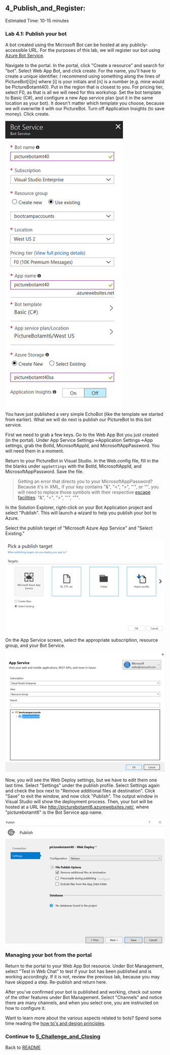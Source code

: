 ## 4_Publish_and_Register:
Estimated Time: 10-15 minutes

### Lab 4.1: Publish your bot

A bot created using the Microsoft Bot can be hosted at any publicly-accessible URL.  For the purposes of this lab, we will register our bot using [Azure Bot Service](https://docs.microsoft.com/en-us/bot-framework/bot-service-overview-introduction).

Navigate to the portal. In the portal, click "Create a resource" and search for "bot". Select Web App Bot, and click create. For the name, you'll have to create a unique identifier. I recommend using something along the lines of PictureBot[i][n] where [i] is your initials and [n] is a number (e.g. mine would be PictureBotamt40). Put in the region that is closest to you.
For pricing tier, select F0, as that is all we will need for this workshop. Set the bot template to Basic (C#), and configure a new App service plan (put it in the same location as your bot). It doesn't matter which template you choose, because we will overwrite it with our PictureBot. Turn off Application Insights (to save money). Click create.

![Create an Azure Bot Service](./resources/assets/CreateBot.png) 

You have just published a very simple EchoBot (like the template we started from earlier). What we will do next is publish our PictureBot to this bot service.

First we need to grab a few keys. Go to the Web App Bot you just created (in the portal). Under App Service Settings->Application Settings->App settings, grab the BotId, MicrosoftAppId, and MicrosoftAppPassword. You will need them in a moment.

Return to your PictureBot in Visual Studio. In the Web.config file, fill in the the blanks under `appSettings` with the BotId, MicrosoftAppId, and MicrosoftAppPassword. Save the file. 

> Getting an error that directs you to your MicrosoftAppPassword? Because it's in XML, if your key contains "&", "<", ">", "'", or '"', you will need to replace those symbols with their respective [escape facilities](https://en.wikipedia.org/wiki/XML#Characters_and_escaping): "&amp;", "&lt;", "&gt;", "&apos;", "&quot;". 

In the Solution Explorer, right-click on your Bot Application project and select "Publish".  This will launch a wizard to help you publish your bot to Azure.  

Select the publish target of "Microsoft Azure App Service" and "Select Existing."  

![Publish Bot to Azure App Service](./resources/assets/SelectExisting.png) 

On the App Service screen, select the appropriate subscription, resource group, and your Bot Service.  

![Create App Service](./resources/assets/AzureAppService.png) 

Now, you will see the Web Deploy settings, but we have to edit them one last time. Select "Settings" under the publish profile. Select Settings again and check the box next to "Remove additional files at destination". Click "Save" to exit the window, and now click "Publish".  The output window in Visual Studio will show the deployment process.  Then, your bot will be hosted at a URL like http://picturebotamt6.azurewebsites.net/, where "picturebotamt6" is the Bot Service app name.  

![Edit the Settings](./resources/assets/RemoveFiles.png) 

### Managing your bot from the portal

Return to the portal to your Web App Bot resource. Under Bot Management, select "Test in Web Chat" to test if your bot has been published and is working accordingly. If it is not, review the previous lab, because you may have skipped a step. Re-publish and return here.

After you've confirmed your bot is published and working, check out some of the other features under Bot Management. Select "Channels" and notice there are many channels, and when you select one, you are instructed on how to configure it. 

Want to learn more about the various aspects related to bots? Spend some time reading the [how to's and design principles](https://docs.microsoft.com/en-us/bot-framework/bot-service-design-principles).

### Continue to [5_Challenge_and_Closing](./5_Challenge_and_Closing.md)  
Back to [README](./0_README.md)